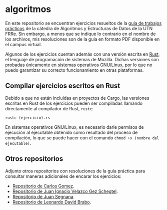 # algoritmos
En este repositorio se encuentran ejercicios resueltos de la [guía de trabajos prácticos](https://aed-frre.github.io/) de la cátedra de Algoritmos y Estructuras de Datos de la UTN FRRe. Sin embargo, a menos que se indique lo contrario en el nombre de los archivos, mis resoluciones son de la guía en formato PDF disponible en el campus virtual.

Algunos de los ejercicios cuentan además con una versión escrita en [Rust](https://www.rust-lang.org/), el lenguaje de programación de sistemas de Mozilla. Dichas versiones son probadas únicamente en sistemas operativos GNU/Linux, por lo que no puedo garantizar su correcto funcionamiento en otras plataformas.

## Compilar ejercicios escritos en Rust
Debido a que no están incluidas en proyectos de Cargo, las versiones escritas en Rust de los ejercicios pueden ser compiladas llamando directamente al compilador de Rust, `rustc`:

`rustc (ejercicio).rs`

En sistemas operativos GNU/Linux, es necesario darle permisos de ejecución al ejecutable obtenido como resultado del proceso de compilación, lo que se puede hacer con el comando `chmod +x (nombre del ejecutable)`.

## Otros repositorios
Adjunto otros repositorios con resoluciones de la guía práctica para consultar maneras adicionales de encarar los ejercicios:

* [Repositorio de Carlos Gomez](https://github.com/CarlosGomez2288/AED).
* [Repositorio de Juan Ignacio Velazco Gez Schegtel](https://github.com/Gez-Schegtel/Ejercicios-AED).
* [Repositorio de Juan Segnana](https://github.com/juansegnana/aed-ejercicios).
* [Repositorio de Leonardo David Brabo](https://github.com/LeonardoBrabo/Algoritmos_Resueltos).